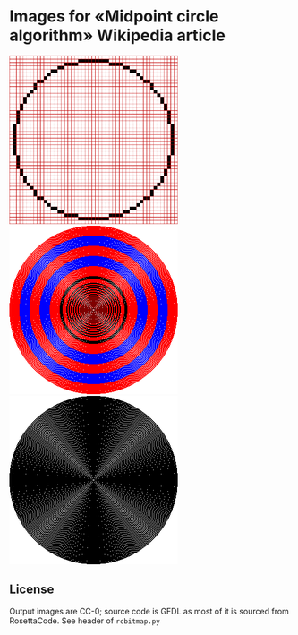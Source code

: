 # Images for «Midpoint circle algorithm» Wikipedia article

<img src="https://raw.githubusercontent.com/ctrlcctrlv/Midpoint-circle-algorithm-Wikipedia-images/main/Small.png" width=301><img src="https://raw.githubusercontent.com/ctrlcctrlv/Midpoint-circle-algorithm-Wikipedia-images/main/Multicolor.png" width=301><img src="https://raw.githubusercontent.com/ctrlcctrlv/Midpoint-circle-algorithm-Wikipedia-images/main/Black.png" width=301>

## License

Output images are CC-0; source code is GFDL as most of it is sourced from RosettaCode. See header of `rcbitmap.py`

